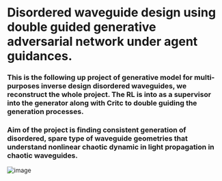 # Disordered waveguide design using double guided generative adversarial network under agent guidances.


### This is the following up project of generative model for multi-purposes inverse design disordered waveguides, we reconstruct the whole project. The RL is into as a supervisor into the generator along with Critc to double guiding the generation processes.

### Aim of the project is finding consistent generation of disordered, spare type of waveguide geometries that understand nonlinear chaotic dynamic in light propagation in chaotic waveguides.

![image](https://github.com/user-attachments/assets/4a3265d5-8458-4994-a4d2-10810a22edca)
